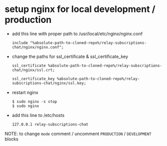 # setup nginx for local development / production

* add this line with proper path to /usr/local/etc/nginx/nginx.conf

	`include "%absolute-path-to-cloned-repo%/relay-subscriptions-chat/nginx/nginx.conf";`

* change the paths for ssl_certificate & ssl_certificate_key

	`ssl_certificate %absolute-path-to-cloned-repo%/relay-subscriptions-chat/nginx/ssl.crt;`

	`ssl_certificate_key %absolute-path-to-cloned-repo%/relay-subscriptions-chat/nginx/ssl.key;`

* restart nginx

	```
	$ sudo nginx -s stop
	$ sudo nginx
	```

* add this line to /etc/hosts

	`127.0.0.1 relay-subscriptions-chat`


NOTE: to change `mode` comment / uncomment `PRODUCTION` / `DEVELOPMENT` blocks
